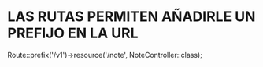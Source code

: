 # LAS RUTAS PERMITEN AÑADIRLE UN PREFIJO EN LA URL

Route::prefix('/v1')->resource('/note', NoteController::class);